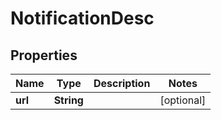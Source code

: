 

# NotificationDesc


## Properties

| Name | Type | Description | Notes |
|------------ | ------------- | ------------- | -------------|
|**url** | **String** |  |  [optional] |



